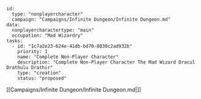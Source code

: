 
```RpgManager4
id: 
  type: "nonplayercharacter"
  campaign: "Campaigns/Infinite Dungeon/Infinite Dungeon.md"
data: 
  nonplayercharactertype: "main"
  occupation: "Mad Wizardry"
tasks: 
  - id: "1c7a2e23-624e-41db-bd70-8030c2ad932b"
    priority: 1
    name: "Complete Non-Player Character"
    description: "Complete Non-Player Character The Mad Wizard Dracul Drathulu Drathir"
    type: "creation"
    status: "proposed"
```


[[Campaigns/Infinite Dungeon/Infinite Dungeon.md|]]